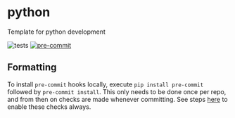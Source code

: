 # python

Template for python development

![tests](https://github.com/paddyroddy/python_template/workflows/tests/badge.svg)
[![pre-commit](https://img.shields.io/badge/pre--commit-enabled-brightgreen?logo=pre-commit&logoColor=white)](https://github.com/pre-commit/pre-commit)

## Formatting

To install `pre-commit` hooks locally, execute `pip install pre-commit`
followed by `pre-commit install`. This only needs to be done once per repo,
and from then on checks are made whenever committing. See steps
[here](https://pre-commit.com/#automatically-enabling-pre-commit-on-repositories)
to enable these checks always.
